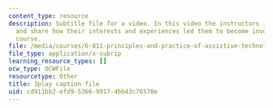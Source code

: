 ```yaml
---
content_type: resource
description: Subtitle file for a video. In this video the instructors introduce themselves
  and share how their interests and experiences led them to become involved with the
  course.
file: /media/courses/6-811-principles-and-practice-of-assistive-technology-fall-2014/cd911bb2efd9536699174bb43c76570e_yqrQ9dKPV78.vtt
file_type: application/x-subrip
learning_resource_types: []
ocw_type: OCWFile
resourcetype: Other
title: 3play caption file
uid: cd911bb2-efd9-5366-9917-4bb43c76570e
---
```

